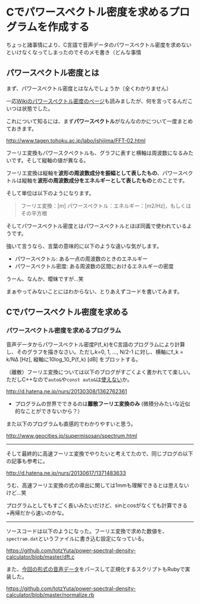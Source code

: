 # Cでパワースペクトル密度を求めるプログラムを作成する

ちょっと諸事情により、C言語で音声データのパワースペクトル密度を求めないといけなくなってしまったのでそのメモ書き（どんな事情

## パワースペクトル密度とは

まず、パワースペクトル密度とはなんでしょうか（全くわかりません）

一応[Wikiのパワースペクトル密度のページ](http://ja.wikipedia.org/wiki/%E3%82%B9%E3%83%9A%E3%82%AF%E3%83%88%E3%83%AB%E5%AF%86%E5%BA%A6)も読みましたが、何を言ってるんだこいつは状態でした。

これについて知るには、まず**パワースペクトル**がなんなのかについて一度まとめておきます。

http://www.tagen.tohoku.ac.jp/labo/ishijima/FFT-02.html


フーリエ変換もパワースクペクトルも、グラフに表すと横軸は周波数になるみたいです。そして縦軸の値が異なる。

フーリエ変換は縦軸を**波形の周波数成分を振幅として表したもの**、パワースペクトルは縦軸を**波形の周波数成分をエネルギーとして表したもの**とのことです。

そして単位は以下のようになります。


> フーリエ変換：[m]
パワースペクトル：エネルギー：[m2/Hz]，もしくはその平方根

そしてパワースペクトル密度とはパワースペクトルとほぼ同義で使われているようです。

強いて言うなら、言葉の意味的に以下のような違いな気がします。

- パワースペクトル: ある一点の周波数のときのエネルギー
- パワースペクトル密度: ある周波数の区間におけるエネルギーの密度

うーん、なんか、曖昧ですが...笑

まぁやってみないことにはわからない、とりあえずコードを書いてみます。



## Cでパワースペクトル密度を求める

### パワースペクトル密度を求めるプログラム

音声データからパワースペクトル密度P(f_k)をC言語のプログラムにより計算し、そのグラフを描きなさい。ただしk=0, 1, ..., N/2-1 に対し、横軸にf_k = k/NΔ [Hz], 縦軸に10log_10_P(f_k) [dB] をプロットする。



（離散）フーリエ変換については以下のブログがすごくよく書かれてて楽しい。ただしC++なので`auto&`や`const auto&`は[使えない](http://d.hatena.ne.jp/prettysoft/20101113/1418577983)か。

http://d.hatena.ne.jp/nurs/20130308/1362762361

- プログラムの世界でできるのは**離散フーリエ変換のみ** (微積分みたいな近似的なことができないから？）

また以下のプログラムも直感的でわかりやすいと思う。

http://www.geocities.jp/supermisosan/spectrum.html




---


そして最終的に高速フーリエ変換でやりたいと考えてたので、同じブログの以下の記事も参考に。

http://d.hatena.ne.jp/nurs/20130617/1371483633

うむ、高速フーリエ変換の式の導出に関しては1mmも理解できるとは思えないけど...笑

プログラムとしてもすごく長いみたいだけど、sinとcosがなくても計算できる+再帰だから速いのかな。

---

ソースコードは以下のようになった。フーリエ変換で求めた数値を、`spectram.dat`というファイルに書き込む設定になっている。

https://github.com/totzYuta/power-spectral-density-calculator/blob/master/dft.c


また、[今回の形式の音声データ](https://github.com/totzYuta/power-spectral-density-calculator/blob/master/data.csv)をパースして正規化するスクリプトもRubyで実装した。

https://github.com/totzYuta/power-spectral-density-calculator/blob/master/normalize.rb
